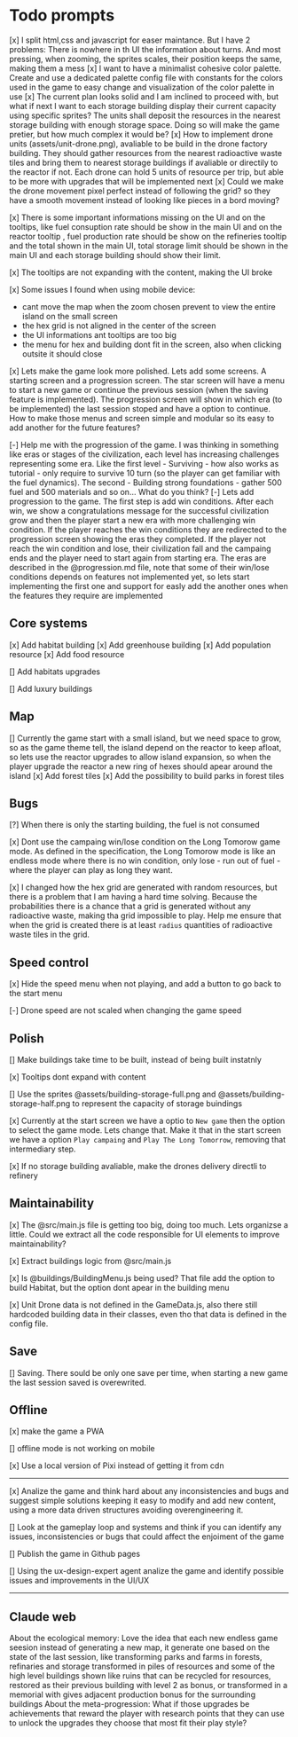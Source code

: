 
# Todo prompts

[x] I split html,css and javascript for easer maintance. But I have 2 problems: There is nowhere in th UI the information about turns. And most pressing, when zooming, the sprites scales, their position keeps the same, making them a mess
[x] I want to have a minimalist cohesive color palette. Create and use a dedicated palette config file with constants for the colors used in the game to easy change and visualization of the color palette in use
[x] The current plan looks solid and I am inclined to proceed with, but what if next I want to each storage building display their current capacity using specific sprites? The units shall deposit the resources in the nearest storage building with enough storage space. Doing so will make the game pretier, but how much complex it would be?
[x] How to implement drone units (assets/unit-drone.png), avaliable to be build in the drone factory building. They should gather resources from the nearest radioactive waste tiles and bring them to nearest storage buildings if avaliable or directily to the reactor if not. Each drone can hold 5 units of resource per trip, but able to be more with upgrades that will be implemented next
[x] Could we make the drone movement pixel perfect instead of following the grid? so they have a smooth movement instead of looking like pieces in a bord moving?

[x] There is some important informations missing on the UI and on the tooltips, like fuel consuption rate should be show in the main UI and on the reactor tooltip , fuel production rate should be show on the refineries tooltip and the total shown in the main UI, total storage limit should be shown in the main UI and each storage building should show their limit.

[x] The tooltips are not expanding with the content, making the UI broke

[x] Some issues I found when using mobile device:

- cant move the map when the zoom chosen prevent to view the entire island on the small screen
- the hex grid is not aligned in the center of the screen
- the UI informations ant tooltips are too big
- the menu for hex and building dont fit in the screen, also when clicking outsite it should close

[x] Lets make the game look more polished. Lets add some screens. A starting screen and a progression screen. The star screen will have a menu to start a new game or continue the previous session (when the saving feature is implemented). The progression screen will show in which era (to be implemented) the last session stoped and have a option to continue. How to make those menus and screen simple and modular so its easy to add another for the future features? 

[-] Help me with the progression of the game. I was thinking in something like eras or stages of the civilization, each level has increasing challenges representing some era. Like the first level - Surviving - how also works as tutorial - only require to survive 10 turn (so the player can get familiar with the fuel dynamics). The second - Building strong foundations - gather 500 fuel and 500 materials and so on... What do you think?
[-] Lets add progression to the game. The first step is add win conditions. After each win, we show a congratulations message for the successful civilization grow and then the player start a new era with more challenging win condition. If the player reaches the win conditions they are redirected to the progression screen showing the eras they completed. If the player not reach the win condition and lose, their civilization fall and the campaing ends and the player need to start again from starting era. The eras are described in the @progression.md file, note that some of their win/lose conditions depends on features not implemented yet, so lets start implementing the first one and support for easly add the another ones when the features they require are implemented

## Core systems

[x] Add habitat building
[x] Add greenhouse building
[x] Add population resource
[x] Add food resource

[] Add habitats upgrades

[] Add luxury buildings

## Map

[] Currently the game start with a small island, but we need space to grow, so as the game theme tell, the island depend on the reactor to keep afloat, so lets use the reactor upgrades to allow island expansion, so when the player upgrade the reactor a new ring of hexes should apear around the island
[x] Add forest tiles
[x] Add the possibility to build parks in forest tiles

## Bugs

[?] When there is only the starting building, the fuel is not consumed

[x] Dont use the campaing win/lose condition on the Long Tomorow game mode. As defined in the specification, the Long Tomorow mode is like an endless mode where there is no win condition, only lose - run out of fuel - where the player can play as long they want.

[x] I changed how the hex grid are generated with random resources, but there is a problem that I am having a hard time solving. Because the probabilities there is a chance that a grid is generated without any radioactive waste, making tha grid impossible to play. Help me ensure that when the grid is created there is at least `radius` quantities of radioactive waste tiles in the grid.

## Speed control

[x] Hide the speed menu when not playing, and add a button to go back to the start menu

[-] Drone speed are not scaled when changing the game speed

## Polish

[] Make buildings take time to be built, instead of being built instatnly

[x] Tooltips dont expand with content

[] Use the sprites @assets/building-storage-full.png and @assets/building-storage-half.png to represent the capacity of storage buindings

[x] Currently at the start screen we have a optio to `New game` then the option to select the game mode. Lets change that. Make it that in the start screen we have a option `Play campaing` and `Play The Long Tomorrow`, removing that intermediary step.

[x] If no storage building avaliable, make the drones delivery directli to refinery

## Maintainability

[x] The @src/main.js file is getting too big, doing too much. Lets organizse a little. Could we extract all the code responsible for UI elements to improve maintainability?

[x] Extract buildings logic from @src/main.js

[x] Is @buildings/BuildingMenu.js being used? That file add the option to build Habitat, but the option dont apear in the building menu

[x] Unit Drone data is not defined in the GameData.js, also there still hardcoded building data in their classes, even tho that data is defined in the config file.

## Save

[] Saving. There sould be only one save per time, when starting a new game the last session saved is overewrited.

## Offline

[x] make the game a PWA

[] offline mode is not working on mobile

[x] Use a local version of Pixi instead of getting it from cdn

---

[x] Analize the game and think hard about any inconsistencies and bugs and suggest simple solutions keeping it easy to modify and add new content, using a more data driven structures avoiding overengineering it.

[] Look at the gameplay loop and systems and think if you can identify any issues, inconsistencies or bugs that could affect the enjoiment of the game

[] Publish the game in Github pages

[] Using the ux-design-expert agent analize the game and identify possible issues and improvements in the UI/UX

---

## Claude web

About the ecological memory:
Love the idea that each new endless game seesion instead of generating a new map, it generate one based on the state of the last session, like transforming parks and farms in forests, refinaries and storage transformed in piles of resources and some of the high level buildings shown like ruins that can be recycled for resources, restored as their previous building with level 2 as bonus, or transformed in a memorial with gives adjacent production bonus for the surrounding buildings
About the meta-progression:
What if those upgrades be achievements that reward the player with research points that they can use to unlock the upgrades they choose that most fit their play style?
